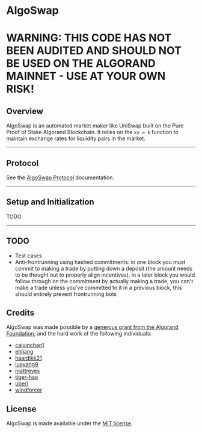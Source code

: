 # AlgoSwap

# WARNING: THIS CODE HAS NOT BEEN AUDITED AND SHOULD NOT BE USED ON THE ALGORAND MAINNET - USE AT YOUR OWN RISK!

## Overview

AlgoSwap is an automated market maker like UniSwap built on the Pure Proof of Stake Algorand Blockchain. It relies on the `xy = k` function to maintain exchange rates for liquidity pairs in the market.

---

## Protocol

See the [AlgoSwap Protocol](./docs/protocol.md) documentation.

---

## Setup and Initialization

TODO

---

## TODO

- Test cases
- Anti-frontrunning using hashed commitments: in one block you must commit to making a trade by putting down a deposit (the amount needs to be thought out to properly align incentives), in a later block you would follow through on the commitment by actually making a trade, you can't make a trade unless you've committed to it in a previous block, this should entirely prevent frontrunning bots

## Credits

AlgoSwap was made possible by a [generous grant from the Algorand Foundation](https://algorand.foundation/grants-program/2020-grant-recipients), and the hard work of the following individuals:

- [calvinchan1](https://github.com/calvinchan1)
- [ehliang](https://github.com/ehliang)
- [haardikk21](https://github.com/haardikk21)
- [luoyang9](https://github.com/luoyang9)
- [mattreyes](https://github.com/mattreyes)
- [tiger-hao](https://github.com/tiger-hao)
- [uberi](https://github.com/uberi)
- [windforcer](https://github.com/windforcer)

## License

AlgoSwap is made available under the [MIT license](./LICENSE.txt).
